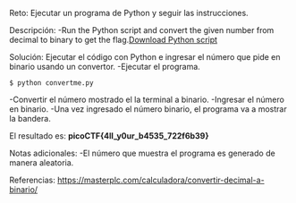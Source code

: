 
Reto:
Ejecutar un programa de Python y seguir las instrucciones.

Descripción: 
-Run the Python script and convert the given number from decimal to binary to get the flag.[Download Python script](https://artifacts.picoctf.net/c/24/convertme.py)

Solución:
Ejecutar el código con Python e ingresar el número que pide en binario usando un convertor.
-Ejecutar el programa.
```
$ python convertme.py
```
-Convertir el número mostrado el la terminal a binario.
-Ingresar el número en binario.
-Una vez ingresado el número binario, el programa va a mostrar la bandera.

El resultado es:  **picoCTF{4ll_y0ur_b4535_722f6b39}**

Notas adicionales:
-El número que muestra el programa es generado de manera aleatoria.

Referencias:
https://masterplc.com/calculadora/convertir-decimal-a-binario/